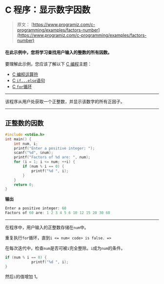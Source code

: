 # C 程序：显示数字因数

> 原文： [https://www.programiz.com/c-programming/examples/factors-number](https://www.programiz.com/c-programming/examples/factors-number)

#### 在此示例中，您将学习查找用户输入的整数的所有因数。

要理解此示例，您应该了解以下 [C 编程](/c-programming "C tutorial")主题：

*   [C 编程运算符](/c-programming/c-operators)
*   [C `if...else`语句](/c-programming/c-if-else-statement)
*   [C `for`循环](/c-programming/c-for-loop)

* * *

该程序从用户处获取一个正整数，并显示该数字的所有正因子。

* * *

## 正整数的因数

```c
#include <stdio.h>
int main() {
    int num, i;
    printf("Enter a positive integer: ");
    scanf("%d", &num);
    printf("Factors of %d are: ", num);
    for (i = 1; i <= num; ++i) {
        if (num % i == 0) {
            printf("%d ", i);
        }
    }
    return 0;
} 
```

**输出**

```c
Enter a positive integer: 60
Factors of 60 are: 1 2 3 4 5 6 10 12 15 20 30 60 
```

* * *

在程序中，用户输入的正整数存储在`num`中。

重复执行`for`循环，直到`i <= num< code> is false. =>`

在每次迭代中，检查`num`是否可被`i`完全整除。`i`成为`num`的条件。

```c
if (num % i == 0) {
            printf("%d ", i);
} 
```

然后`i`的值增加 1。